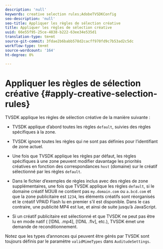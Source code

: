 ```yaml
---
description: 'null'
keywords: creative selection rules;AdobeTVSDKConfig
seo-description: 'null'
seo-title: Appliquer les règles de sélection créative
title: Appliquer les règles de sélection créative
uuid: 66e55f95-25ce-4838-b222-63ee34e535d1
translation-type: tm+mt
source-git-commit: 3fdae2b6babb578d2cacff970fd9c7b53ad2c5dc
workflow-type: tm+mt
source-wordcount: '164'
ht-degree: 0%

---
```



# Appliquer les règles de sélection créative {#apply-creative-selection-rules}

TVSDK applique les règles de sélection créative de la manière suivante :

* TVSDK applique d’abord toutes les règles `default`, suivies des règles spécifiques à la zone.
* TVSDK ignore toutes les règles qui ne sont pas définies pour l’identifiant de zone actuel.
* Une fois que TVSDK applique les règles par défaut, les règles spécifiques à une zone peuvent modifier davantage les priorités créatives en fonction des correspondances `host` (domaine) sur le créatif sélectionné par les règles `default`.

* Dans le fichier d’exemples de règles inclus avec des règles de zone supplémentaires, une fois que TVSDK applique les règles `default`, si le domaine créatif M3U8 ne contient pas `my.domain.com` ou `a.bcd.com` et que la zone publicitaire est `1234`, les éléments créatifs sont réorganisés et le créatif VPAID Flash lu en premier s’il est disponible. Dans le cas contraire, une publicité MP4 est lue, et ainsi de suite jusqu’à JavaScript.

* Si un créatif publicitaire est sélectionné et que TVSDK ne peut pas être lu en mode natif ( [!DNL .mp4], [!DNL .flv], etc.), TVSDK émet une demande de reconditionnement.

Notez que les types d’annonces qui peuvent être gérés par TVSDK sont toujours définis par le paramètre `validMimeTypes` dans `AuditudeSettings`.

<!-- 

In Android 2.5 API docs, I see a 
<span class="codeph"> setValidMimeTypes</span> but not a 
<span class="codeph"> getValidMimeTypes</span>.

 -->

